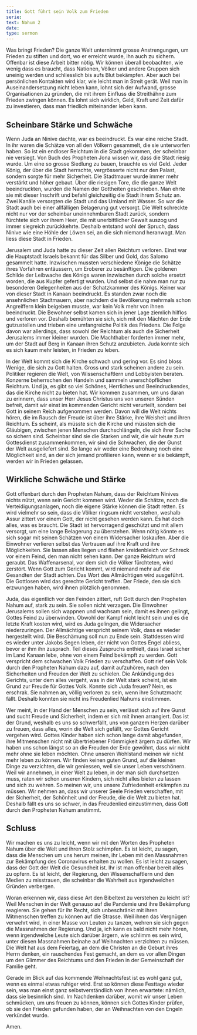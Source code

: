 ```yaml
---
title: Gott führt sein Volk zum Frieden
serie:
text: Nahum 2
date: 
type: sermon
---
```


Was bringt Frieden? Die ganze Welt unternimmt grosse Anstrengungen, um Frieden zu stiften und dort, wo er erreicht wurde, ihn auch zu sichern. Offenbar ist diese Arbeit bitter nötig. Wir können überall beobachten, wie wenig dass es braucht, dass Nationen, Völker und andere Gruppen sich uneinig werden und schliesslich bis aufs Blut bekämpfen. Aber auch bei persönlichen Kontakten wird klar, wie leicht man in Streit gerät. Weil man in Auseinandersetzung nicht leben kann, lohnt sich der Aufwand, grosse Organisationen zu gründen, die mit ihrem Einfluss die Streithähne zum Frieden zwingen können. Es lohnt sich wirklich, Geld, Kraft und Zeit dafür zu investieren, dass man friedlich miteinander leben kann.

## Scheinbare Stärke und Schwäche

Wenn Juda an Ninive dachte, war es beeindruckt. Es war eine reiche Stadt. In ihr waren die Schätze von all den Völkern gesammelt, die sie unterworfen haben. So ist ein endloser Reichtum in die Stadt gekommen, der scheinbar nie versiegt. Von Buch des Propheten Jona wissen wir, dass die Stadt riesig wurde. Um eine so grosse Siedlung zu bauen, brauchte es viel Geld. Jeder König, der über die Stadt herrschte, vergrösserte nicht nur den Palast, sondern sorgte für mehr Sicherheit. Die Stadtmauer wurde immer mehr verstärkt und höher gebaut. Über die riesigen Tore, die die ganze Welt beeindruckten, wurden die Namen der Gottheiten geschrieben. Man ehrte sie mit dieser Inschrift und befahl gleichzeitig die Stadt ihrem Schutz an. Zwei Kanäle versorgten die Stadt und das Umland mit Wasser. So war die Stadt auch bei einer allfälligen Belagerung gut versorgt. Die Welt schreckte nicht nur vor der scheinbar uneinnehmbaren Stadt zurück, sondern fürchtete sich vor ihrem Heer, die mit unerbittlicher Gewalt auszog und immer siegreich zurückkehrte. Deshalb entstand wohl der Spruch, dass Ninive wie eine Höhle der Löwen sei, an die sich niemand heranwagt. Man liess diese Stadt in Frieden.

Jerusalem und Juda hatte zu dieser Zeit allen Reichtum verloren. Einst war die Hauptstadt Israels bekannt für das Silber und Gold, das Salomo gesammelt hatte. Inzwischen mussten verschiedene Könige die Schätze ihres Vorfahren entäussern, um Eroberer zu besänftigen. Die goldenen Schilde der Leibwache des Königs waren inzwischen durch solche ersetzt worden, die aus Kupfer gefertigt wurden. Und selbst die nahm man nur zu besonderen Gelegenheiten aus der Schatzkammer des Königs. Keiner war von dieser Stadt in Kanaan beeindruckt. Es standen zwar noch die ansehnlichen Stadtmauern, aber nachdem die Bevölkerung mehrmals schon Angreiffern klein beigeben musste, war kein Volk mehr von ihnen beeindruckt. Die Bewohner selbst kamen sich in jener Lage ziemlich hilflos und verloren vor. Deshalb bemühten sie sich, sich mit den Mächten der Erde gutzustellen und trieben eine umfangreiche Politik des Friedens. Die Folge davon war allerdings, dass sowohl der Reichtum als auch die Sicherheit Jerusalems immer kleiner wurden. Die Machthaber forderten immer mehr, um der Stadt auf Berg in Kanaan ihren Schutz anzubieten. Juda konnte sich es sich kaum mehr leisten, in Frieden zu leben.

In der Welt kommt sich die Kirche schwach und gering vor. Es sind bloss Wenige, die sich zu Gott halten. Gross und stark scheinen andere zu sein. Politiker regieren die Welt, von Wissenschaftlern und Lobbyisten beraten. Konzerne beherrschen den Handeln und sammeln unerschöpflichen Reichtum. Und ja, es gibt so viel Schönes, Herrliches und Beeindruckendes, das die Kirche nicht zu bieten hat. Wir kommen zusammen, um uns daran zu erinnern, dass unser Herr Jesus Christus uns von unseren Sünden befreit, damit wir einst im kommenden Gericht nicht verurteilt, sondern bei Gott in seinem Reich aufgenommen werden. Davon will die Welt nichts hören, die im Rausch der Freude ist über ihre Stärke, ihre Weisheit und ihren Reichtum. Es scheint, als müsste sich die Kirche und müssten sich die Gläubigen, zwischen jenen Menschen durchschlängeln, die sich ihrer Sache so sichern sind. Scheinbar sind sie die Starken und wir, die wir heute zum Gottesdienst zusammenkommen, wir sind die Schwachen, die der Gunst der Welt ausgeliefert sind. So lange wir weder eine Bedrohung noch eine Möglichkeit sind, an der sich jemand profilieren kann, wenn er sie bekämpft, werden wir in Frieden gelassen.

## Wirkliche Schwäche und Stärke

Gott offenbart durch den Propheten Nahum, dass der Reichtum Ninives nichts nützt, wenn sein Gericht kommen wird. Weder die Schätze, noch die Verteidigungsanlagen, noch die eigene Stärke können die Stadt retten. Es wird vielmehr so sein, dass die Völker ringsum nicht verstehen, weshalb Assur zittert vor einem Gott, der nicht gesehen werden kann. Es hat doch alles, was es braucht. Die Stadt ist hervorragend geschützt und mit allem versorgt, um eine lange Belagerung zu überstehen. Wenn nötig könnte es sich sogar mit seinen Schätzen von einem Widersacher loskaufen. Aber die Einwohner verlieren selbst das Vertrauen auf ihre Kraft und ihre Möglichkeiten. Sie lassen alles liegen und fliehen kreidenbleich vor Schreck vor einem Feind, den man nicht sehen kann. Der ganze Reichtum wird geraubt. Das Waffenarsenal, vor dem sich die Völker fürchteten, wird zerstört. Wenn Gott zum Gericht kommt, wird niemand mehr auf die Gesandten der Stadt achten. Das Wort des Allmächtigen wird ausgeführt. Die Gottlosen wird das gerechte Gericht treffen. Der Friede, den sie sich erzwungen haben, wird ihnen plötzlich genommen.

Juda, das eigentlich vor den Feinden zittert, ruft Gott durch den Propheten Nahum auf, stark zu sein. Sie sollen nicht verzagen. Die Einwohner Jerusalems sollen sich wappnen und wachsam sein, damit es ihnen gelingt, Gottes Feind zu überwinden. Obwohl der Kampf nicht leicht sein und es die letzte Kraft kosten wird, wird es Juda gelingen, die Widersacher niederzuringen. Der Allmächtige verspricht seinem Volk, dass es wieder hergestellt wird. Die Beschämung soll nun zu Ende sein. Stattdessen wird es wieder unter Jakobs Segen leben, der nicht von Gottes Engel abliess, bevor er ihm ihn zusprach. Teil dieses Zuspruchs enthielt, dass Israel sicher im Land Kanaan lebe, ohne von einem Feind bekämpft zu werden. Gott verspricht dem schwachen Volk Frieden zu verschaffen. Gott rief sein Volk durch den Propheten Nahum dazu auf, damit aufzuhören, nach den Sicherheiten und Freuden der Welt zu schielen. Die Ankündigung des Gerichts, unter dem alles vergeht, was in der Welt stark scheint, ist ein Grund zur Freude für Gottes Volk. Konnte sich Juda freuen? Nein, es erschrak. Sie nahmen an, völlig verloren zu sein, wenn ihre Schutzmacht fällt. Deshalb konnten sie nicht ins Freudenlied Nahums einstimmen.

Wer meint, in der Hand der Menschen zu sein, verlässt sich auf ihre Gunst und sucht Freude und Sicherheit, indem er sich mit ihnen arrangiert. Das ist der Grund, weshalb es uns so schwerfällt, uns von ganzem Herzen darüber zu freuen, dass alles, worin die Welt sich gefällt, vor Gottes Gericht vergehen wird. Gottes Kinder haben sich schon lange damit abgefunden, ihre Mitmenschen nicht mit übertriebener Frömmigkeit ärgern zu dürfen. Wir haben uns schon längst so an die Freuden der Erde gewöhnt, dass wir nicht mehr ohne sie leben möchten. Ohne unseren Wohlstand meinen wir nicht mehr leben zu können. Wir finden keinen guten Grund, auf die kleinen Dinge zu verzichten, die wir geniessen, weil sie unser Leben verschönern. Weil wir annehmen, in einer Welt zu leben, in der man sich durchsetzen muss, raten wir schon unseren Kindern, sich nicht alles bieten zu lassen und sich zu wehren. So meinen wir, uns unsere Zufriedenheit erkämpfen zu müssen. Wir nehmen an, dass wir unserer Seele Frieden verschaffen, mit der Sicherheit, der Schönheit und der Freude, die die Welt zu bieten hat. Deshalb fällt es uns so schwer, in das Freudenlied einzustimmen, dass Gott durch den Propheten Nahum anstimmt.

## Schluss

Wir machen es uns zu leicht, wenn wir mit den Worten des Propheten Nahum über die Welt und ihren Stolz schimpfen. Es ist leicht, zu sagen, dass die Menschen um uns herum meinen, ihr Leben mit den Massnahmen zur Bekämpfung des Coronavirus erhalten zu wollen. Es ist leicht zu sagen, dass der Gott der Welt die Gesundheit ist. Ihr ist man offenbar bereit alles zu opfern. Es ist leicht, der Regierung, den Wissenschaftlern und den Medien zu misstrauen, die scheinbar die Wahrheit aus irgendwelchen Gründen verbergen.

Woran erkennen wir, dass diese Art den Bibeltext zu verstehen zu leicht ist? Weil Menschen in der Welt genauso auf die Pandemie und ihre Bekämpfung reagieren. Sie gehen für ihr Recht, sich unbeschränkt mit ihren Mitmenschen treffen zu können auf die Strasse. Weil ihnen das Vergnügen verwehrt wird, in einer Masse von Leuten zu tanzen, wehren sie sich gegen die Massnahmen der Regierung. Und ja, ich kann es bald nicht mehr hören, wenn irgendwelche Leute sich darüber ärgern, wie schlimm es sein wird, unter diesen Massnahmen beinahe auf Weihnachten verzichten zu müssen. Die Welt hat aus dem Feiertag, an dem die Christen an die Geburt ihres Herrn denken, ein rauschendes Fest gemacht, an dem es vor allen Dingen um den Glimmer des Reichtums und den Frieden in der Gemeinschaft der Familie geht.

Gerade im Blick auf das kommende Weihnachtsfest ist es wohl ganz gut, wenn es einmal etwas ruhiger wird. Erst so können diese Festtage wieder sein, was man einst ganz selbstverständlich von ihnen erwartete: nämlich, dass sie besinnlich sind. Im Nachdenken darüber, womit wir unser Leben schmücken, um uns freuen zu können, können sich Gottes Kinder prüfen, ob sie den Frieden gefunden haben, der an Weihnachten von den Engeln verkündet wurde.

Amen.

